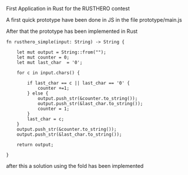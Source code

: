 First Application in Rust for the RUSTHERO contest

A first quick prototype have been done in JS in the file prototype/main.js

After that the prototype has been implemented in Rust

```
fn rusthero_simple(input: String) -> String {

    let mut output = String::from("");
    let mut counter = 0;
    let mut last_char  = '0';

    for c in input.chars() { 

        if last_char == c || last_char == '0' {
            counter +=1;
        } else {
            output.push_str(&counter.to_string());
            output.push_str(&last_char.to_string()); 
            counter = 1;              
        }
        last_char = c;
    }
    output.push_str(&counter.to_string());
    output.push_str(&last_char.to_string());  

    return output;

}
```

after this a solution using the fold has been implemented